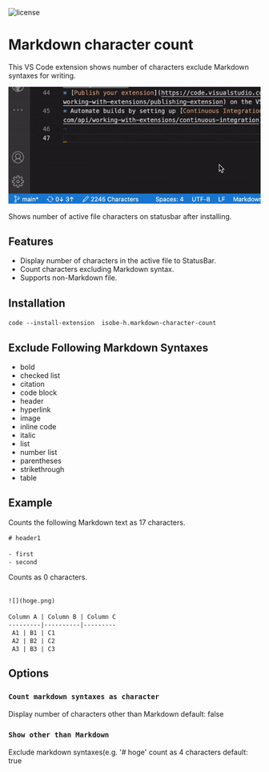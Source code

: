 
![license](https://img.shields.io/github/license/isobe-h/markdown-character-count-extension?style=for-the-badge)

# Markdown character count

This VS Code extension shows number of characters exclude Markdown syntaxes for writing.

![gif](./images/demo.gif)

Shows number of active file characters on statusbar after installing.

## Features

- Display number of characters in the active file to StatusBar.
- Count characters excluding Markdown syntax.
- Supports non-Markdown file.  

## Installation

`code --install-extension  isobe-h.markdown-character-count`

## Exclude Following Markdown Syntaxes

- bold
- checked list
- citation
- code block
- header
- hyperlink
- image
- inline code
- italic
- list
- number list
- parentheses
- strikethrough
- table

## Example

Counts the following Markdown text as 17 characters.

```
# header1

- first
- second

```

Counts as 0 characters.

```

![](hoge.png)

Column A | Column B | Column C
---------|----------|---------
 A1 | B1 | C1
 A2 | B2 | C2
 A3 | B3 | C3

```



## Options

### `Count markdown syntaxes as character`

Display number of characters other than Markdown
default: false

### `Show other than Markdown`

Exclude markdown syntaxes(e.g. '# hoge' count as 4 characters
default: true
